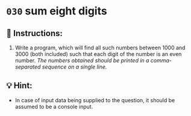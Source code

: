 # `030` sum eight digits

## 📝 Instructions:

1. Write a program, which will find all such numbers between 1000 and 3000 (both included) such that each digit of the number is an even number. *The numbers obtained should be printed in a comma-separated sequence on a single line.*

## 💡 Hint:

+ In case of input data being supplied to the question, it should be assumed to be a console input.



